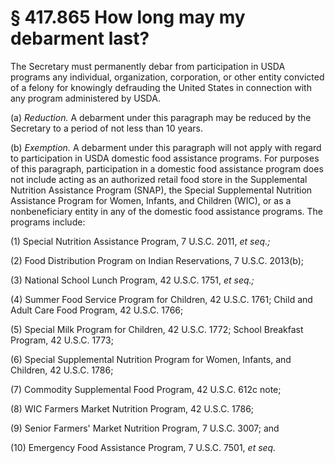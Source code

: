 # § 417.865   How long may my debarment last?

The Secretary must permanently debar from participation in USDA programs any individual, organization, corporation, or other entity convicted of a felony for knowingly defrauding the United States in connection with any program administered by USDA.


(a) *Reduction.* A debarment under this paragraph may be reduced by the Secretary to a period of not less than 10 years.


(b) *Exemption.* A debarment under this paragraph will not apply with regard to participation in USDA domestic food assistance programs. For purposes of this paragraph, participation in a domestic food assistance program does not include acting as an authorized retail food store in the Supplemental Nutrition Assistance Program (SNAP), the Special Supplemental Nutrition Assistance Program for Women, Infants, and Children (WIC), or as a nonbeneficiary entity in any of the domestic food assistance programs. The programs include:


(1) Special Nutrition Assistance Program, 7 U.S.C. 2011, *et seq.;*

(2) Food Distribution Program on Indian Reservations, 7 U.S.C. 2013(b);


(3) National School Lunch Program, 42 U.S.C. 1751, *et seq.;*

(4) Summer Food Service Program for Children, 42 U.S.C. 1761; Child and Adult Care Food Program, 42 U.S.C. 1766;


(5) Special Milk Program for Children, 42 U.S.C. 1772; School Breakfast Program, 42 U.S.C. 1773;


(6) Special Supplemental Nutrition Program for Women, Infants, and Children, 42 U.S.C. 1786;


(7) Commodity Supplemental Food Program, 42 U.S.C. 612c note;


(8) WIC Farmers Market Nutrition Program, 42 U.S.C. 1786;


(9) Senior Farmers' Market Nutrition Program, 7 U.S.C. 3007; and


(10) Emergency Food Assistance Program, 7 U.S.C. 7501, *et seq.*

